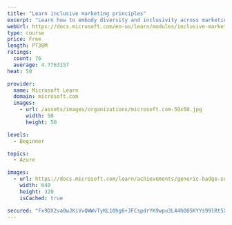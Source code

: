 ```yaml
---
title: "Learn inclusive marketing principles"
excerpt: "Learn how to embody diversity and inclusivity across marketing engines"
webUrl: https://docs.microsoft.com/en-us/learn/modules/inclusive-marketing/
type: course
price: Free
length: PT38M
ratings:
  count: 76
  average: 4.7763157
heat: 50

provider:
  name: Microsoft Learn
  domain: microsoft.com
  images:
    - url: /assets/images/organizations/microsoft.com-50x50.jpg
      width: 50
      height: 50

levels:
  - Beginner

topics:
  - Azure

images:
  - url: https://docs.microsoft.com/learn/achievements/generic-badge-social.png
    width: 640
    height: 320
    isCached: true

secured: "Fx9DX2va0wJKiVvQWWvTyKL10hg6+JFCspdrYK9wpu3L44hO05KYYs99lRt5Xwm0ZiPc1aSV+dzDDU2e5Xx/nHgJE0FCz2/hw2w4kg4wwke75OZlsIH1ELFzxduWeAB1HuHZt3qEMqwI+SNZdhxXHW699Gn9MfMWUfYB1zhlTsKPxym1fd5A3fJFJE4fJVg7n6UlvJWj/YZhXB/dJl2Z5oYUegg6hl2iiUrBvQJHojKe76RJwRPAZ5yC9Bq5lbQlE+WQk/J1kkL9lyDDVyBvtSb8ZXNX3iPLsz989dOnaAHC9Z6ywY2Mv+3nPns4ikwNGbHwrliUj4g5dlBBvSQGPcS3h5GJHGJvO66cRd7fhTcX836jsLLutaU7VfEwm/MZUw+cTKY4KlOveG3nmwGfDy+13cV6OhusSHAaAJSwiQY=;dv9MwUFUYdrSHax9OUIQmA=="
---
```


